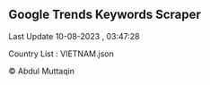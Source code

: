 

## Google Trends Keywords Scraper 
 
Last Update 10-08-2023 , 03:47:28

Country List :
VIETNAM.json



© Abdul Muttaqin 
